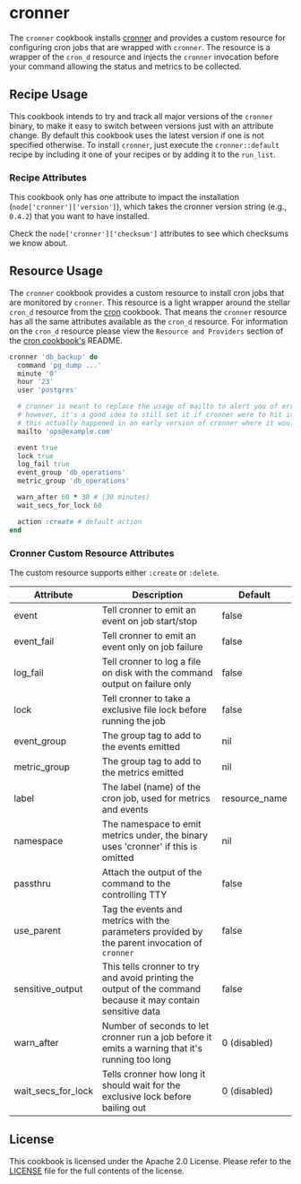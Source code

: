 # cronner

The `cronner` cookbook installs [cronner](https://github.com/theckman/cronner)
and provides a custom resource for configuring cron jobs that are wrapped with `cronner`.
The resource is a wrapper of the `cron_d` resource and injects the `cronner` invocation
before your command allowing the status and metrics to be collected.

## Recipe Usage

This cookbook intends to try and track all major versions of the `cronner`
binary, to make it easy to switch between versions just with an attribute
change. By default this cookbook uses the latest version if one is not specified
otherwise. To install `cronner`, just execute the `cronner::default` recipe by
including it one of your recipes or by adding it to the `run_list`.

### Recipe Attributes

This cookbook only has one attribute to impact the installation
(`node['cronner']['version']`), which takes the cronner version
string (e.g., `0.4.2`) that you want to have installed.

Check the `node['cronner']['checksum']` attributes to see which checksums we know about.

## Resource Usage

The `cronner` cookbook provides a custom resource to install cron jobs that are monitored
by `cronner`. This resource is a light wrapper around the stellar `cron_d` resource from
the [cron](https://supermarket.chef.io/cookbooks/cron) cookbook. That means the
`cronner` resource has all the same attributes available as the `cron_d` resource. For
information on the `cron_d` resource please view the `Resource and Providers`
section of the [cron cookbook's](https://supermarket.chef.io/cookbooks/cron)
README.

```Ruby
cronner 'db_backup' do
  command 'pg_dump ...'
  minute '0'
  hour '23'
  user 'postgres'

  # cronner is meant to replace the usage of mailto to alert you of errors or problems
  # however, it's a good idea to still set it if cronner were to hit its own internal issues
  # this actually happened in an early version of cronner where it would randomly hit a stdlib bug
  mailto 'ops@example.com'

  event true
  lock true
  log_fail true
  event_group 'db_operations'
  metric_group 'db_operations'

  warn_after 60 * 30 # (30 minutes)
  wait_secs_for_lock 60

  action :create # default action
end
```

### Cronner Custom Resource Attributes

The custom resource supports either `:create` or `:delete`.

|Attribute|Description|Default|
|---------|-----------|-------|
|event|Tell cronner to emit an event on job start/stop|false|
|event_fail|Tell cronner to emit an event only on job failure|false|
|log_fail|Tell cronner to log a file on disk with the command output on failure only|false|
|lock|Tell cronner to take a exclusive file lock before running the job|false|
|event_group|The group tag to add to the events emitted|nil|
|metric_group|The group tag to add to the metrics emitted|nil|
|label|The label (name) of the cron job, used for metrics and events|resource_name|
|namespace|The namespace to emit metrics under, the binary uses 'cronner' if this is omitted|nil|
|passthru|Attach the output of the command to the controlling TTY|false|
|use_parent|Tag the events and metrics with the parameters provided by the parent invocation of `cronner`|false|
|sensitive_output|This tells cronner to try and avoid printing the output of the command because it may contain sensitive data|false|
|warn_after|Number of seconds to let cronner run a job before it emits a warning that it's running too long|0 (disabled)|
|wait_secs_for_lock|Tells cronner how long it should wait for the exclusive lock before bailing out|0 (disabled)|

## License

This cookbook is licensed under the Apache 2.0 License. Please refer to
the [LICENSE](https://github.com/theckman/cookbook-cronner/blob/master/LICENSE)
file for the full contents of the license.
